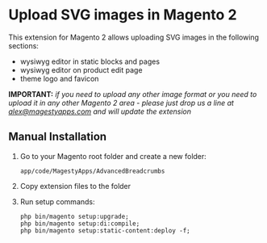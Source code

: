 # Upload SVG images in Magento 2

This extension for Magento 2 allows uploading SVG images in the following sections:
* wysiwyg editor in static blocks and pages
* wysiwyg editor on product edit page
* theme logo and favicon


**IMPORTANT:** *if you need to upload any other image format or you need to upload it in any other Magento 2 area - please just drop us a line at [alex@magestyapps.com](mailto:alex@magestyapps.com?subject=Extend%20MagestyApps_WebImages%20extension) and will update the extension*

## Manual Installation
1) Go to your Magento root folder and create a new folder:
    
    ```
    app/code/MagestyApps/AdvancedBreadcrumbs
    ```
   
2) Copy extension files to the folder

3) Run setup commands:

    ```
    php bin/magento setup:upgrade;
    php bin/magento setup:di:compile;
    php bin/magento setup:static-content:deploy -f;
    ```
